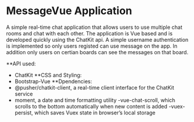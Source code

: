 # MessageVue Application
A simple real-time chat application that allows users to use multiple chat rooms and chat with each other. The application is Vue based and is developed quickly using the ChatKit api. A simple username authentication is implemented so only users registed can use message on the app. In addition only users on certian boards can see the messages on that board. 

**API used:
  - ChatKit
**CSS and Styling: 
  - Bootstrap-Vue
**Dpendencies:
  - @pusher/chatkit-client, a real-time client interface for the ChatKit service
  - moment, a date and time formatting utility
  -vue-chat-scroll, which scrolls to the bottom automatically when new content is added
  -vuex-persist, which saves Vuex state in browser’s local storage
